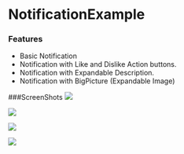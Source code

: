 # NotificationExample

### Features
- Basic Notification
- Notification with Like and Dislike Action buttons.
- Notification with Expandable Description.
- Notification with BigPicture (Expandable Image)

###ScreenShots 
![](https://github.com/FiratGURGUR/NotificationExample/blob/master/app/src/main/res/drawable/image1.jpg)

![](https://github.com/FiratGURGUR/NotificationExample/blob/master/app/src/main/res/drawable/image2.jpg)

![](https://github.com/FiratGURGUR/NotificationExample/blob/master/app/src/main/res/drawable/image3.jpg)

![](https://github.com/FiratGURGUR/NotificationExample/blob/master/app/src/main/res/drawable/image4.jpg)
